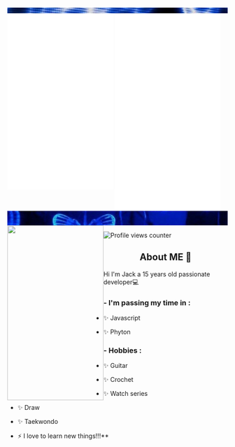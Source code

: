 <div class="parte_de_arriba">
<img src="22.png">
</div>


<div>
  <img src="/metrics1.svg" width="48%" align="top" />
  <img src="/metrics2.svg" width="48%"  />
</div>

<div class="contenedor">
<img src="3vs4.png" align="top">
</div>




<img src="https://images.pexels.com/photos/213399/pexels-photo-213399.jpeg?auto=compress&cs=tinysrgb&w=1260&h=750&dpr=1" align="left" height="400" width="220" />  
  

![Profile views counter](https://komarev.com/ghpvc/?username=jackvvl&&style=flat-square)  



## <div align="center">About ME 💬 </div>  
  

Hi I'm Jack a 15 years old passionate developer💻  
  

 ### - I'm passing my time in :
- ✨ Javascript
- ✨ Phyton


  ###    - Hobbies : 
- ✨ Guitar
- ✨ Crochet
- ✨ Watch series
- ✨ Draw
- ✨  Taekwondo
- ⚡ I love to learn new things!!!**  




<p align="left">







